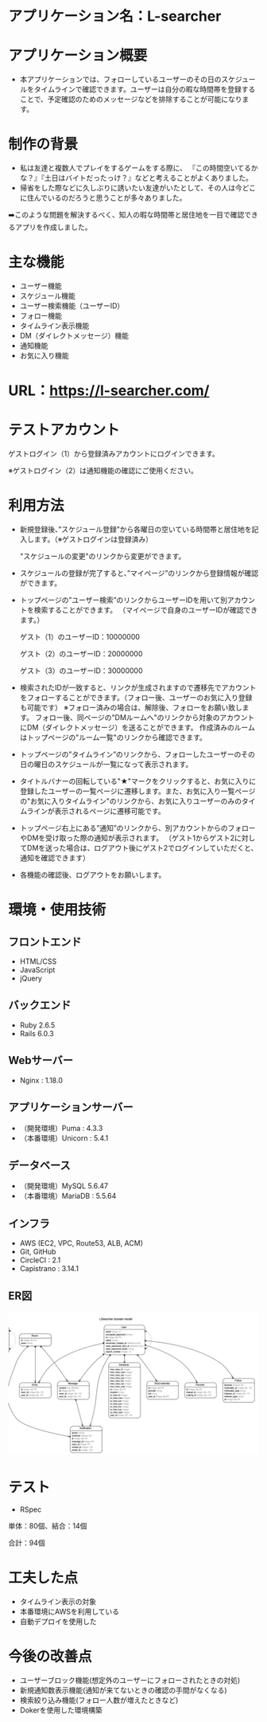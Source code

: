 # アプリケーション名：L-searcher

# アプリケーション概要
- 本アプリケーションでは、フォローしているユーザーのその日のスケジュールをタイムラインで確認できます。ユーザーは自分の暇な時間帯を登録することで、予定確認のためのメッセージなどを排除することが可能になります。

# 制作の背景
- 私は友達と複数人でプレイをするゲームをする際に、 『この時間空いてるかな？』『土日はバイトだったっけ？』などと考えることがよくありました。
- 帰省をした際などに久しぶりに誘いたい友達がいたとして、その人は今どこに住んでいるのだろうと思うことが多々ありました。

➡️このような問題を解決するべく、知人の暇な時間帯と居住地を一目で確認できるアプリを作成しました。

# 主な機能
- ユーザー機能
- スケジュール機能
- ユーザー検索機能（ユーザーID）
- フォロー機能
- タイムライン表示機能
- DM（ダイレクトメッセージ）機能
- 通知機能
- お気に入り機能

# URL：https://l-searcher.com/

# テストアカウント

ゲストログイン（1）から登録済みアカウントにログインできます。

※ゲストログイン（2）は通知機能の確認にご使用ください。

# 利用方法
- 新規登録後、”スケジュール登録”から各曜日の空いている時間帯と居住地を記入します。（※ゲストログインは登録済み）
 
  "スケジュールの変更"のリンクから変更ができます。

- スケジュールの登録が完了すると、”マイページ”のリンクから登録情報が確認ができます。

- トップページの”ユーザー検索”のリンクからユーザーIDを用いて別アカウントを検索することができます。  （マイページで自身のユーザーIDが確認できます。）

  ゲスト（1）のユーザーID：10000000
  
  ゲスト（2）のユーザーID：20000000
  
  ゲスト（3）のユーザーID：30000000

- 検索されたIDが一致すると、リンクが生成されますので遷移先でアカウントをフォローすることができます。（フォロー後、ユーザーのお気に入り登録も可能です）
※フォロー済みの場合は、解除後、フォローをお願い致します。
フォロー後、同ページの"DMルームへ"のリンクから対象のアカウントにDM（ダイレクトメッセージ）を送ることができます。
作成済みのルームはトップページの"ルーム一覧"のリンクから確認できます。

- トップページの”タイムライン”のリンクから、フォローしたユーザーのその日の曜日のスケジュールが一覧になって表示されます。

- タイトルバナーの回転している"★"マークをクリックすると、お気に入りに登録したユーザーの一覧ページに遷移します。また、お気に入り一覧ページの"お気に入りタイムライン"のリンクから、お気に入りユーザーのみのタイムラインが表示されるページに遷移可能です。

- トップページ右上にある”通知”のリンクから、別アカウントからのフォローやDMを受け取った際の通知が表示されます。  （ゲスト1からゲスト2に対してDMを送った場合は、ログアウト後にゲスト2でログインしていただくと、通知を確認できます）

- 各機能の確認後、ログアウトをお願いします。


# 環境・使用技術

## フロントエンド  
- HTML/CSS
- JavaScript
- jQuery

## バックエンド  
- Ruby 2.6.5
- Rails 6.0.3

## Webサーバー  
- Nginx : 1.18.0

## アプリケーションサーバー  
- （開発環境）Puma : 4.3.3
- （本番環境）Unicorn : 5.4.1

## データベース  
- （開発環境）MySQL 5.6.47
- （本番環境）MariaDB : 5.5.64

## インフラ  
- AWS (EC2, VPC, Route53, ALB, ACM)
- Git, GitHub
- CircleCI : 2.1
- Capistrano : 3.14.1

## ER図

![ER](/app/assets/images/l-searcher.png)

# テスト
- RSpec

単体：80個、結合：14個

合計：94個

# 工夫した点
- タイムライン表示の対象
- 本番環境にAWSを利用している
- 自動デプロイを使用した

# 今後の改善点
- ユーザーブロック機能(想定外のユーザーにフォローされたときの対処)
- 新規通知数表示機能(通知が来てないときの確認の手間がなくなる)
- 検索絞り込み機能(フォロー人数が増えたときなど)
- Dokerを使用した環境構築



